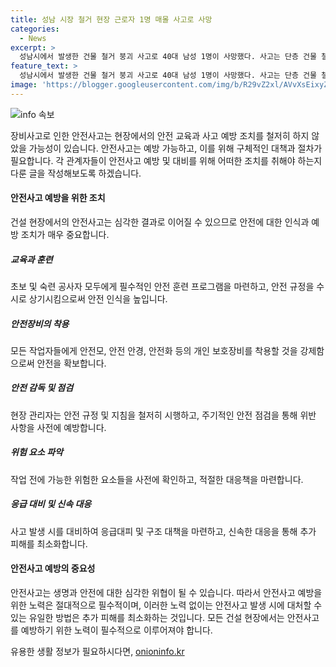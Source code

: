 ```yaml
---
title: 성남 시장 철거 현장 근로자 1명 매몰 사고로 사망
categories:
  - News
excerpt: >
  성남시에서 발생한 건물 철거 붕괴 사고로 40대 남성 1명이 사망했다. 사고는 단층 건물 철거 작업 중 벽면이 무너져 내려 발생했으며, 다른 근로자 4명은 무사했다. 사고 현장에서는 소방당국이 중장비를 동원해 구조작업을 벌이고, 경찰은 사고 경위를 조사 중이다. (출처: 데일리안)
feature_text: >
  성남시에서 발생한 건물 철거 붕괴 사고로 40대 남성 1명이 사망했다. 사고는 단층 건물 철거 작업 중 벽면이 무너져 내려 발생했으며, 다른 근로자 4명은 무사했다. 사고 현장에서는 소방당국이 중장비를 동원해 구조작업을 벌이고, 경찰은 사고 경위를 조사 중이다. (출처: 데일리안)
image: 'https://blogger.googleusercontent.com/img/b/R29vZ2xl/AVvXsEixyZcFfHzMRdzZMjFBmAUKJYCLCGyLL1o632UiGVXcaFdKo_bkvkuCioo0uUKlGfBVcT3P84aROyZIXSBEx3Aw5nCQ3pTgDom1WDC4m8eifvWiAmWEEVb4x6G_l8C0QH225ldMjyaFvpxGEBGNO37VmDTDMHGhJPq73UglMfDca1-0aw/s1600/blogspot.png'
---
```


<p><img src="https://blogger.googleusercontent.com/img/b/R29vZ2xl/AVvXsEixyZcFfHzMRdzZMjFBmAUKJYCLCGyLL1o632UiGVXcaFdKo_bkvkuCioo0uUKlGfBVcT3P84aROyZIXSBEx3Aw5nCQ3pTgDom1WDC4m8eifvWiAmWEEVb4x6G_l8C0QH225ldMjyaFvpxGEBGNO37VmDTDMHGhJPq73UglMfDca1-0aw/s1600/blogspot.png" alt="info 속보" /></p>

<p>장비사고로 인한 안전사고는 현장에서의 안전 교육과 사고 예방 조치를 철저히 하지 않았을 가능성이 있습니다. 안전사고는 예방 가능하고, 이를 위해 구체적인 대책과 절차가 필요합니다. 각 관계자들이 안전사고 예방 및 대비를 위해 어떠한 조치를 취해야 하는지 다룬 글을 작성해보도록 하겠습니다.</p>

<h4>안전사고 예방을 위한 조치</h4>

<p>건설 현장에서의 안전사고는 심각한 결과로 이어질 수 있으므로 안전에 대한 인식과 예방 조치가 매우 중요합니다.</p>

<h5>교육과 훈련</h5>

<p>초보 및 숙련 공사자 모두에게 필수적인 안전 훈련 프로그램을 마련하고, 안전 규정을 수시로 상기시킴으로써 안전 인식을 높입니다.</p>

<h5>안전장비의 착용</h5>

<p>모든 작업자들에게 안전모, 안전 안경, 안전화 등의 개인 보호장비를 착용할 것을 강제함으로써 안전을 확보합니다.</p>

<h5>안전 감독 및 점검</h5>

<p>현장 관리자는 안전 규정 및 지침을 철저히 시행하고, 주기적인 안전 점검을 통해 위반 사항을 사전에 예방합니다.</p>

<h5>위험 요소 파악</h5>

<p>작업 전에 가능한 위험한 요소들을 사전에 확인하고, 적절한 대응책을 마련합니다. </p>

<h5>응급 대비 및 신속 대응</h5>

<p>사고 발생 시를 대비하여 응급대피 및 구조 대책을 마련하고, 신속한 대응을 통해 추가 피해를 최소화합니다.</p>

<h4>안전사고 예방의 중요성</h4>

<p>안전사고는 생명과 안전에 대한 심각한 위협이 될 수 있습니다. 따라서 안전사고 예방을 위한 노력은 절대적으로 필수적이며, 이러한 노력 없이는 안전사고 발생 시에 대처할 수 있는 유일한 방법은 추가 피해를 최소화하는 것입니다. 모든 건설 현장에서는 안전사고를 예방하기 위한 노력이 필수적으로 이루어져야 합니다.</p>
유용한 생활 정보가 필요하시다면, <a href="https://onioninfo.kr" rel="dofollow">onioninfo.kr</a>


